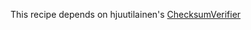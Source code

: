 This recipe depends on hjuutilainen's [ChecksumVerifier](https://github.com/autopkg/hjuutilainen-recipes/blob/master/SharedProcessors/ChecksumVerifier.py)
